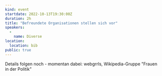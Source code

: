 ```yaml
---
kind: event
startdate: 2022-10-13T19:30:00Z
duration: 2h
title: "Befreundete Organisationen stellen sich vor"
speakers:
  -
    name: Diverse
location:
  location: bib
public: true
---
```

Details folgen noch - momentan dabei: webgrrls, Wikipedia-Gruppe "Frauen in der Politik"
